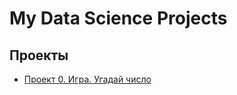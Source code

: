 # My Data Science Projects
## Проекты
* [Проект 0. Игра. Угадай число](https://github.com/Blef0099/sf_data_science/tree/main/project_0)

